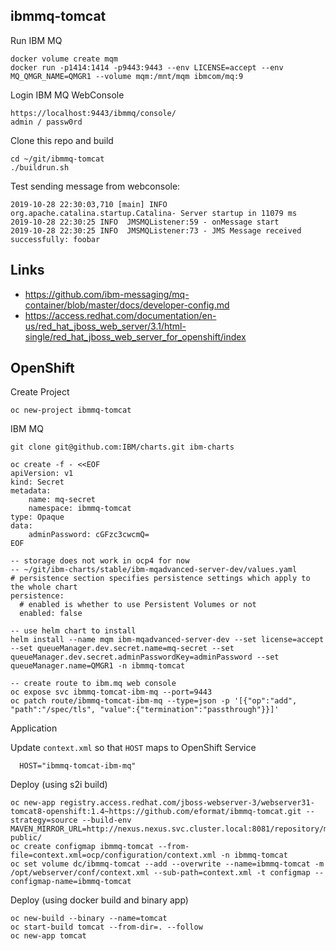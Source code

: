 ## ibmmq-tomcat

Run IBM MQ
```
docker volume create mqm
docker run -p1414:1414 -p9443:9443 --env LICENSE=accept --env MQ_QMGR_NAME=QMGR1 --volume mqm:/mnt/mqm ibmcom/mq:9
```

Login IBM MQ WebConsole
```
https://localhost:9443/ibmmq/console/
admin / passw0rd
```

Clone this repo and build
```
cd ~/git/ibmmq-tomcat
./buildrun.sh
```

Test sending message from webconsole:
```
2019-10-28 22:30:03,710 [main] INFO  org.apache.catalina.startup.Catalina- Server startup in 11079 ms
2019-10-28 22:30:25 INFO  JMSMQListener:59 - onMessage start 
2019-10-28 22:30:25 INFO  JMSMQListener:73 - JMS Message received successfully: foobar
```

## Links

- https://github.com/ibm-messaging/mq-container/blob/master/docs/developer-config.md
- https://access.redhat.com/documentation/en-us/red_hat_jboss_web_server/3.1/html-single/red_hat_jboss_web_server_for_openshift/index


## OpenShift

Create Project
```
oc new-project ibmmq-tomcat
```

IBM MQ
```
git clone git@github.com:IBM/charts.git ibm-charts

oc create -f - <<EOF
apiVersion: v1
kind: Secret
metadata:  
    name: mq-secret
    namespace: ibmmq-tomcat
type: Opaque
data:  
    adminPassword: cGFzc3cwcmQ=
EOF

-- storage does not work in ocp4 for now
-- ~/git/ibm-charts/stable/ibm-mqadvanced-server-dev/values.yaml
# persistence section specifies persistence settings which apply to the whole chart
persistence:
  # enabled is whether to use Persistent Volumes or not
  enabled: false

-- use helm chart to install
helm install --name mqm ibm-mqadvanced-server-dev --set license=accept --set queueManager.dev.secret.name=mq-secret --set queueManager.dev.secret.adminPasswordKey=adminPassword --set queueManager.name=QMGR1 -n ibmmq-tomcat

-- create route to ibm.mq web console
oc expose svc ibmmq-tomcat-ibm-mq --port=9443
oc patch route/ibmmq-tomcat-ibm-mq --type=json -p '[{"op":"add", "path":"/spec/tls", "value":{"termination":"passthrough"}}]'
```

Application

Update `context.xml` so that `HOST` maps to OpenShift Service

```
  HOST="ibmmq-tomcat-ibm-mq"
```

Deploy (using s2i build)
```
oc new-app registry.access.redhat.com/jboss-webserver-3/webserver31-tomcat8-openshift:1.4~https://github.com/eformat/ibmmq-tomcat.git --strategy=source --build-env MAVEN_MIRROR_URL=http://nexus.nexus.svc.cluster.local:8081/repository/maven-public/
oc create configmap ibmmq-tomcat --from-file=context.xml=ocp/configuration/context.xml -n ibmmq-tomcat
oc set volume dc/ibmmq-tomcat --add --overwrite --name=ibmmq-tomcat -m /opt/webserver/conf/context.xml --sub-path=context.xml -t configmap --configmap-name=ibmmq-tomcat
```

Deploy (using docker build and binary app)

```
oc new-build --binary --name=tomcat
oc start-build tomcat --from-dir=. --follow
oc new-app tomcat
```
